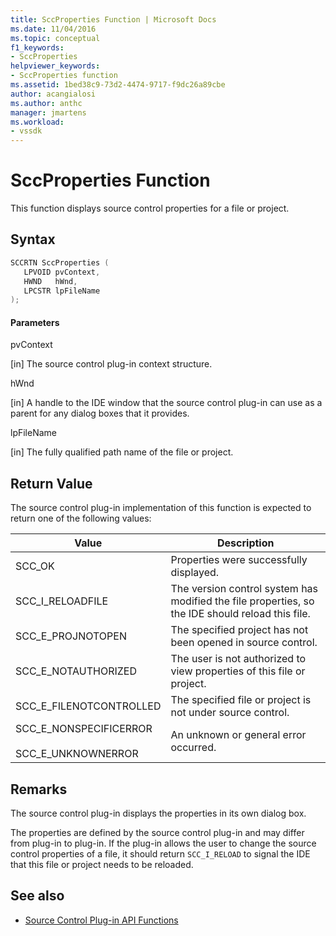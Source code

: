 ```yaml
---
title: SccProperties Function | Microsoft Docs
ms.date: 11/04/2016
ms.topic: conceptual
f1_keywords:
- SccProperties
helpviewer_keywords:
- SccProperties function
ms.assetid: 1bed38c9-73d2-4474-9717-f9dc26a89cbe
author: acangialosi
ms.author: anthc
manager: jmartens
ms.workload:
- vssdk
---
```

# SccProperties Function
This function displays source control properties for a file or project.

## Syntax

```cpp
SCCRTN SccProperties (
   LPVOID pvContext,
   HWND   hWnd,
   LPCSTR lpFileName
);
```

#### Parameters
 pvContext

[in] The source control plug-in context structure.

 hWnd

[in] A handle to the IDE window that the source control plug-in can use as a parent for any dialog boxes that it provides.

 lpFileName

[in] The fully qualified path name of the file or project.

## Return Value
 The source control plug-in implementation of this function is expected to return one of the following values:

|Value|Description|
|-----------|-----------------|
|SCC_OK|Properties were successfully displayed.|
|SCC_I_RELOADFILE|The version control system has modified the file properties, so the IDE should reload this file.|
|SCC_E_PROJNOTOPEN|The specified project has not been opened in source control.|
|SCC_E_NOTAUTHORIZED|The user is not authorized to view properties of this file or project.|
|SCC_E_FILENOTCONTROLLED|The specified file or project is not under source control.|
|SCC_E_NONSPECIFICERROR<br /><br /> SCC_E_UNKNOWNERROR|An unknown or general error occurred.|

## Remarks
 The source control plug-in displays the properties in its own dialog box.

 The properties are defined by the source control plug-in and may differ from plug-in to plug-in. If the plug-in allows the user to change the source control properties of a file, it should return `SCC_I_RELOAD` to signal the IDE that this file or project needs to be reloaded.

## See also
- [Source Control Plug-in API Functions](../extensibility/source-control-plug-in-api-functions.md)

